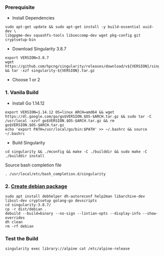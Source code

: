 ### Prerequisite
* Install Dependencies
```
sudo apt-get update && sudo apt-get install -y build-essential uuid-dev \
libgpgme-dev squashfs-tools libseccomp-dev wget pkg-config git cryptsetup-bin
```
* Download Singularity 3.8.7
```
export VERSION=3.8.7
wget https://github.com/hpcng/singularity/releases/download/v${VERSION}/singularity-${VERSION}.tar.gz && tar -xzf singularity-${VERSION}.tar.gz 
```
* Choose 1 or 2
### 1. Vanila Build
* Install Go 1.14.12
```
export VERSION=1.14.12 OS=linux ARCH=amd64 && wget https://dl.google.com/go/go$VERSION.$OS-$ARCH.tar.gz && sudo tar -C /usr/local -xzvf go$VERSION.$OS-$ARCH.tar.gz && rm go$VERSION.$OS-$ARCH.tar.gz
echo 'export PATH=/usr/local/go/bin:$PATH' >> ~/.bashrc && source ~/.bashrc
```
* Build Singularity
```
cd singularity && ./mconfig && make -C ./builddir && sudo make -C ./builddir install
```
Source bash completion file
```
. /usr/local/etc/bash_completion.d/singularity
```
### 2. [Create debian package](https://github.com/apptainer/singularity/blob/master/dist/debian/DEBIAN_PACKAGE.md) 
``` 
sudo apt install debhelper dh-autoreconf help2man libarchive-dev libssl-dev cryptsetup golang-go devscripts
cd singularity-3.8.7/
cp -r dist/debian .
debuild --build=binary --no-sign --lintian-opts --display-info --show-overrides 
dh clean
rm -rf debian
```
### Test the Build
```
singularity exec library://alpine cat /etc/alpine-release
```